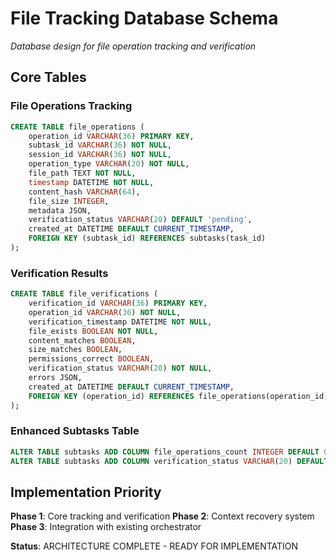 # File Tracking Database Schema

*Database design for file operation tracking and verification*

## Core Tables

### File Operations Tracking
```sql
CREATE TABLE file_operations (
    operation_id VARCHAR(36) PRIMARY KEY,
    subtask_id VARCHAR(36) NOT NULL,
    session_id VARCHAR(36) NOT NULL,
    operation_type VARCHAR(20) NOT NULL,
    file_path TEXT NOT NULL,
    timestamp DATETIME NOT NULL,
    content_hash VARCHAR(64),
    file_size INTEGER,
    metadata JSON,
    verification_status VARCHAR(20) DEFAULT 'pending',
    created_at DATETIME DEFAULT CURRENT_TIMESTAMP,
    FOREIGN KEY (subtask_id) REFERENCES subtasks(task_id)
);
```

### Verification Results
```sql
CREATE TABLE file_verifications (
    verification_id VARCHAR(36) PRIMARY KEY,
    operation_id VARCHAR(36) NOT NULL,
    verification_timestamp DATETIME NOT NULL,
    file_exists BOOLEAN NOT NULL,
    content_matches BOOLEAN,
    size_matches BOOLEAN,
    permissions_correct BOOLEAN,
    verification_status VARCHAR(20) NOT NULL,
    errors JSON,
    created_at DATETIME DEFAULT CURRENT_TIMESTAMP,
    FOREIGN KEY (operation_id) REFERENCES file_operations(operation_id)
);
```

### Enhanced Subtasks Table
```sql
ALTER TABLE subtasks ADD COLUMN file_operations_count INTEGER DEFAULT 0;
ALTER TABLE subtasks ADD COLUMN verification_status VARCHAR(20) DEFAULT 'pending';
```

## Implementation Priority

**Phase 1**: Core tracking and verification
**Phase 2**: Context recovery system  
**Phase 3**: Integration with existing orchestrator

**Status**: ARCHITECTURE COMPLETE - READY FOR IMPLEMENTATION